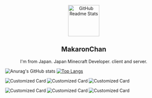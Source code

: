 <p align="center">
 <img width="100px" src="https://media.discordapp.net/attachments/969461028138147891/1002027520486551654/o1yAt9JwZiT4G6c1658972329_1658972336.png?width=413&height=413" align="center" alt="GitHub Readme Stats" />
 <h2 align="center">MakaronChan</h2>
 <p align="center">I'm from Japan. Japan Minecraft Developer. client and server.</p>
</p>

![Anurag's GitHub stats](https://github-readme-stats.vercel.app/api?username=MakaronChan&show_icons=true&theme=dracula&bg_color=30,e96443,904e95&title_color=fff&text_color=fff&hide_border=true)
[![Top Langs](https://github-readme-stats.vercel.app/api/top-langs/?username=MakaronChan&theme=dark&text_color=fff&bg_color=30,e96443,904e95&hide_border=true&layout=compact)](https://github.com/anuraghazra/github-readme-stats)

![Customized Card](https://github-readme-stats.vercel.app/api/pin?username=MakaronChan&repo=ClearLag-Languages&title_color=fff&icon_color=f9f9f9&text_color=fff&bg_color=30,e96443,904e95&hide_border=true)
![Customized Card](https://github-readme-stats.vercel.app/api/pin?username=MakaronChan&repo=DeluxeHub-Japanese&title_color=fff&icon_color=f9f9f9&text_color=fff&bg_color=30,e96443,904e95&hide_border=true)
![Customized Card](https://github-readme-stats.vercel.app/api/pin?username=MakaronChan&repo=DiscordSRV-Japanese&title_color=fff&icon_color=f9f9f9&text_color=fff&bg_color=30,e96443,904e95&hide_border=true)

![Customized Card](https://github-readme-stats.vercel.app/api/pin?username=MakaronChan&repo=TempDeleter&title_color=fff&icon_color=f9f9f9&text_color=fff&bg_color=30,e96443,904e95&hide_border=true)
![Customized Card](https://github-readme-stats.vercel.app/api/pin?username=MakaronChan&repo=CLauncher&title_color=fff&icon_color=f9f9f9&text_color=fff&bg_color=30,e96443,904e95&hide_border=true)
![Customized Card](https://github-readme-stats.vercel.app/api/pin?username=MakaronChan&repo=MLauncher&title_color=fff&icon_color=f9f9f9&text_color=fff&bg_color=30,e96443,904e95&hide_border=true)
